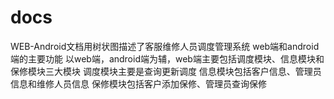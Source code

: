 # docs
WEB-Android文档用树状图描述了客服维修人员调度管理系统 web端和android端的主要功能
以web端，android端为辅，web端主要包括调度模块、信息模块和保修模块三大模块
调度模块主要是查询更新调度
信息模块包括客户信息、管理员信息和维修人员信息
保修模块包括客户添加保修、管理员查询保修
